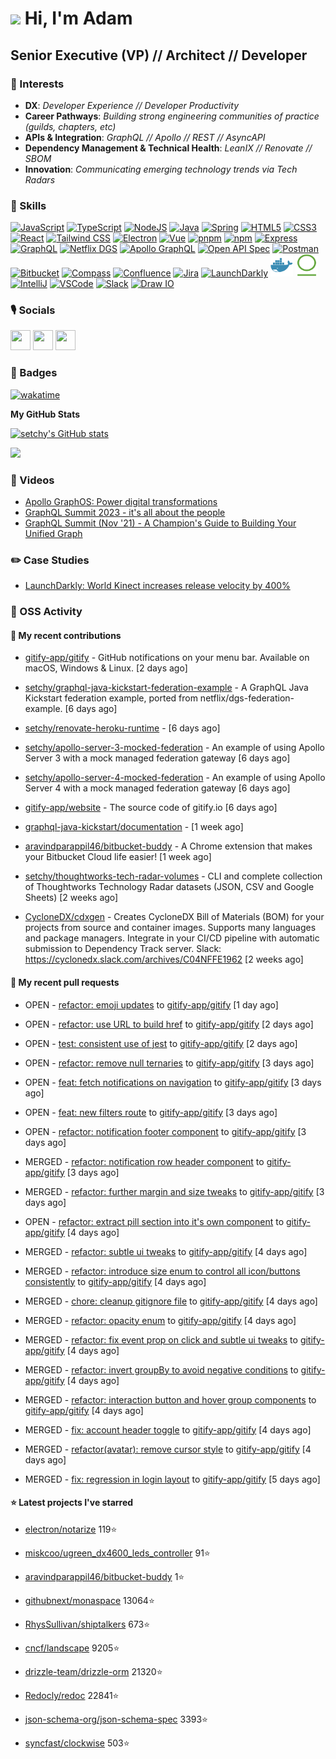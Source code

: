 ![](https://user-images.githubusercontent.com/18350557/176309783-0785949b-9127-417c-8b55-ab5a4333674e.gif) Hi, I'm Adam
============================================================================================================================

Senior Executive (VP) // Architect // Developer
-----------------------------------------------

### 🔭 Interests

- **DX**: *Developer Experience // Developer Productivity*
- **Career Pathways**: *Building strong engineering communities of practice (guilds, chapters, etc)*
- **APIs & Integration**: *GraphQL // Apollo // REST // AsyncAPI*
- **Dependency Management & Technical Health**: *LeanIX // Renovate // SBOM*
- **Innovation**: *Communicating emerging technology trends via Tech Radars*

### 💪 Skills

<p align="left">
  <a href="https://developer.mozilla.org/en-US/docs/Web/JavaScript" target="_blank" rel="noreferrer"><img src="https://raw.githubusercontent.com/danielcranney/readme-generator/main/public/icons/skills/javascript-colored.svg" width="36" height="36" alt="JavaScript" /></a>
  <a href="https://www.typescriptlang.org/" target="_blank" rel="noreferrer"><img src="https://raw.githubusercontent.com/danielcranney/readme-generator/main/public/icons/skills/typescript-colored.svg" width="36" height="36" alt="TypeScript" /></a>
  <a href="https://nodejs.org/en/" target="_blank" rel="noreferrer"><img src="https://raw.githubusercontent.com/danielcranney/readme-generator/main/public/icons/skills/nodejs-colored.svg" width="36" height="36" alt="NodeJS" /></a>
  <a href="https://www.oracle.com/java/" target="_blank" rel="noreferrer"><img src="https://raw.githubusercontent.com/danielcranney/readme-generator/main/public/icons/skills/java-colored.svg" width="36" height="36" alt="Java" /></a>
  <a href="https://spring.io/" target="_blank" rel="noreferrer"><img src="https://cdn.worldvectorlogo.com/logos/spring-3.svg" width="36" height="36" alt="Spring" /></a> 
  <a href="https://developer.mozilla.org/en-US/docs/Glossary/HTML5" target="_blank" rel="noreferrer"><img src="https://raw.githubusercontent.com/danielcranney/readme-generator/main/public/icons/skills/html5-colored.svg" width="36" height="36" alt="HTML5" /></a>
  <a href="https://www.w3.org/TR/CSS/#css" target="_blank" rel="noreferrer"><img src="https://raw.githubusercontent.com/danielcranney/readme-generator/main/public/icons/skills/css3-colored.svg" width="36" height="36" alt="CSS3" /></a>
  <a href="https://react.dev/" target="_blank" rel="noreferrer"><img src="https://cdn.worldvectorlogo.com/logos/react-2.svg" width="36" height="36" alt="React" /></a>
  <a href="https://tailwindcss.com/" target="_blank" rel="noreferrer"><img src="https://cdn.worldvectorlogo.com/logos/tailwind-css-2.svg" width="36" height="36" alt="Tailwind CSS" /></a>
  <a href="https://www.electronjs.org/" target="_blank" rel="noreferrer"><img src="https://cdn.worldvectorlogo.com/logos/electron-1.svg" width="36" height="36" alt="Electron" /></a>
  <a href="https://vuejs.org/" target="_blank" rel="noreferrer"><img src="https://cdn.worldvectorlogo.com/logos/vue-9.svg" width="36" height="36" alt="Vue" /></a>
  <a href="https://pnpm.io/" target="_blank" rel="noreferrer"><img src="https://encrypted-tbn0.gstatic.com/images?q=tbn:ANd9GcSGcwBnoTNg212cvEclMX-_qRw_P-_odFp3aafVal77Hg&s" width="36" height="36" alt="pnpm" /></a>
  <a href="https://www.npmjs.com/" target="_blank" rel="noreferrer"><img src="https://cdn.worldvectorlogo.com/logos/npm-square-red-1.svg" width="36" height="36" alt="npm" /></a>
  <a href="https://expressjs.com/" target="_blank" rel="noreferrer"><img src="https://raw.githubusercontent.com/danielcranney/readme-generator/main/public/icons/skills/express-colored.svg" width="36" height="36" alt="Express" /></a>
  <a href="https://graphql.org/" target="_blank" rel="noreferrer"><img src="https://raw.githubusercontent.com/danielcranney/readme-generator/main/public/icons/skills/graphql-colored.svg" width="36" height="36" alt="GraphQL" /></a>
  <a href="https://netflix.github.io/dgs/" target="_blank" rel="noreferrer"><img src="https://raw.githubusercontent.com/Netflix/dgs/main/docs/images/dgs-framework-brand/Icon/dgs-icon--blue.svg" width="36" height="36" alt="Netflix DGS" /></a>
  <a href="https://apollographql.com/" target="_blank" rel="noreferrer"><img src="https://cdn.worldvectorlogo.com/logos/apollo-graphql-compact.svg" width="36" height="36" alt="Apollo GraphQL" /></a>
  <a href="https://swagger.io/specification/" target="_blank" rel="noreferrer"><img src="https://cdn.worldvectorlogo.com/logos/openapi-1.svg" width="36" height="36" alt="Open API Spec" /></a>
  <a href="https://www.postman.com//" target="_blank" rel="noreferrer"><img src="https://cdn.worldvectorlogo.com/logos/postman.svg" width="36" height="36" alt="Postman" /></a>
  <a href="https://www.atlassian.com/software/bitbucket" target="_blank" rel="noreferrer"><img src="https://cdn.worldvectorlogo.com/logos/bitbucket-icon.svg" width="36" height="36" alt="Bitbucket" /></a>
  <a href="https://www.atlassian.com/software/compass" target="_blank" rel="noreferrer"><img src="https://cdn.worldvectorlogo.com/logos/atlassian-compass-1.svg" width="36" height="36" alt="Compass" /></a>
  <a href="https://www.atlassian.com/software/confluence" target="_blank" rel="noreferrer"><img src="https://cdn.worldvectorlogo.com/logos/confluence-1.svg" width="36" height="36" alt="Confluence" /></a>
  <a href="https://www.atlassian.com/software/jira" target="_blank" rel="noreferrer"><img src="https://cdn.worldvectorlogo.com/logos/jira-1.svg" width="36" height="36" alt="Jira" /></a>
  <a href="https://launchdarkly.com/" target="_blank" rel="noreferrer"><img src="https://cdn.worldvectorlogo.com/logos/launchdarkly-2.svg" width="36" height="36" alt="LaunchDarkly" /></a>
  <a href="https://docker.com/" target="_blank" rel="noreferrer"><img src="https://raw.githubusercontent.com/nx211/homer-icons/master/png/docker.png" width="36" height="36" alt="Docker" /></a>
  <a href="https://jfrog.com/artifactory/" target="_blank" rel="noreferrer"><img src="https://raw.githubusercontent.com/nx211/homer-icons/master/png/artifactory.png" width="36" height="36" alt="Artifactory" /></a>
  <a href="https://www.jetbrains.com/idea/" target="_blank" rel="noreferrer"><img src="https://cdn.worldvectorlogo.com/logos/intellij-idea-1.svg" width="36" height="36" alt="IntelliJ" /></a>
  <a href="https://code.visualstudio.com/" target="_blank" rel="noreferrer"><img src="https://cdn.worldvectorlogo.com/logos/visual-studio-code-1.svg" width="36" height="36" alt="VSCode" /></a>
  <a href="https://slack.com/" target="_blank" rel="noreferrer"><img src="https://cdn.worldvectorlogo.com/logos/slack-new-logo.svg" width="36" height="36" alt="Slack" /></a>
  <a href="https://drawio-app.com/" target="_blank" rel="noreferrer"><img src="https://cdn.worldvectorlogo.com/logos/draw-io.svg" width="36" height="36" alt="Draw IO" /></a>
</p>

                      

### 🎙️ Socials
                  
<p align="left">
  <a href="https://www.github.com/setchy" target="_blank" rel="noreferrer"><img src="https://raw.githubusercontent.com/danielcranney/readme-generator/main/public/icons/socials/github.svg" width="32" height="32" /></a>
  <a href="https://www.linkedin.com/in/adamsetch" target="_blank" rel="noreferrer"><img src="https://raw.githubusercontent.com/danielcranney/readme-generator/main/public/icons/socials/linkedin.svg" width="32" height="32" /></a>
  <a href="https://www.twitter.com/setchy87" target="_blank" rel="noreferrer"><img src="https://raw.githubusercontent.com/danielcranney/readme-generator/main/public/icons/socials/twitter.svg" width="32" height="32" /></a>
</p>

### 📛 Badges

[![wakatime](https://wakatime.com/badge/user/2b948ae2-4be1-4020-8a57-7de60b53fe1d.svg)](https://wakatime.com/@2b948ae2-4be1-4020-8a57-7de60b53fe1d)

<b>My GitHub Stats</b>

<a href="http://www.github.com/setchy"><img src="https://github-readme-stats.vercel.app/api?username=setchy&show_icons=true&hide=&count_private=true&title_color=0891b2&text_color=ffffff&icon_color=0891b2&bg_color=1c1917&hide_border=true&show_icons=true" alt="setchy's GitHub stats" /></a>

<a href="http://www.github.com/setchy"><img src="https://github-readme-streak-stats.herokuapp.com/?user=setchy&stroke=ffffff&background=1c1917&ring=0891b2&fire=0891b2&currStreakNum=ffffff&currStreakLabel=0891b2&sideNums=ffffff&sideLabels=ffffff&dates=ffffff&hide_border=true" /></a>

### 📼 Videos

- [Apollo GraphOS: Power digital transformations](https://www.apollographql.com/enterprise?wvideo=4fu2lsjssc)
- [GraphQL Summit 2023 - it's all about the people](https://www.youtube.com/watch?v=090IWEcHbJc)
- [GraphQL Summit (Nov '21) - A Champion's Guide to Building Your Unified Graph](https://www.apollographql.com/events/roundtable/graphql-summit-november-2021/a-champions-guide-to-building-your-unified-graph)

### ✏️ Case Studies

- [LaunchDarkly: World Kinect increases release velocity by 400%](https://launchdarkly.com/case-studies/world-kinect/)

### 🎯 OSS Activity
#### 🚀 My recent contributions



- [gitify-app/gitify](https://github.com/gitify-app/gitify) - GitHub notifications on your menu bar. Available on macOS, Windows &amp; Linux. [2 days ago]

- [setchy/graphql-java-kickstart-federation-example](https://github.com/setchy/graphql-java-kickstart-federation-example) - A GraphQL Java Kickstart federation example, ported from netflix/dgs-federation-example. [6 days ago]

- [setchy/renovate-heroku-runtime](https://github.com/setchy/renovate-heroku-runtime) -  [6 days ago]

- [setchy/apollo-server-3-mocked-federation](https://github.com/setchy/apollo-server-3-mocked-federation) - An example of using Apollo Server 3 with a mock managed federation gateway [6 days ago]

- [setchy/apollo-server-4-mocked-federation](https://github.com/setchy/apollo-server-4-mocked-federation) - An example of using Apollo Server 4 with a mock managed federation gateway [6 days ago]

- [gitify-app/website](https://github.com/gitify-app/website) - The source code of gitify.io [6 days ago]

- [graphql-java-kickstart/documentation](https://github.com/graphql-java-kickstart/documentation) -  [1 week ago]

- [aravindparappil46/bitbucket-buddy](https://github.com/aravindparappil46/bitbucket-buddy) - A Chrome extension that makes your Bitbucket Cloud life easier! [1 week ago]

- [setchy/thoughtworks-tech-radar-volumes](https://github.com/setchy/thoughtworks-tech-radar-volumes) - CLI and complete collection of Thoughtworks Technology Radar datasets (JSON, CSV and Google Sheets) [2 weeks ago]

- [CycloneDX/cdxgen](https://github.com/CycloneDX/cdxgen) - Creates CycloneDX Bill of Materials (BOM) for your projects from source and container images. Supports many languages and package managers. Integrate in your CI/CD pipeline with automatic submission to Dependency Track server. Slack: https://cyclonedx.slack.com/archives/C04NFFE1962 [2 weeks ago]

#### 🎉 My recent pull requests



- OPEN - [refactor: emoji updates](https://github.com/gitify-app/gitify/pull/1310) to [gitify-app/gitify](https://github.com/gitify-app/gitify) [1 day ago]

- OPEN - [refactor: use URL to build href](https://github.com/gitify-app/gitify/pull/1309) to [gitify-app/gitify](https://github.com/gitify-app/gitify) [2 days ago]

- OPEN - [test: consistent use of jest](https://github.com/gitify-app/gitify/pull/1308) to [gitify-app/gitify](https://github.com/gitify-app/gitify) [2 days ago]

- OPEN - [refactor: remove null ternaries](https://github.com/gitify-app/gitify/pull/1306) to [gitify-app/gitify](https://github.com/gitify-app/gitify) [3 days ago]

- OPEN - [feat: fetch notifications on navigation](https://github.com/gitify-app/gitify/pull/1305) to [gitify-app/gitify](https://github.com/gitify-app/gitify) [3 days ago]

- OPEN - [feat: new filters route](https://github.com/gitify-app/gitify/pull/1304) to [gitify-app/gitify](https://github.com/gitify-app/gitify) [3 days ago]

- OPEN - [refactor: notification footer component](https://github.com/gitify-app/gitify/pull/1303) to [gitify-app/gitify](https://github.com/gitify-app/gitify) [3 days ago]

- MERGED - [refactor: notification row header component](https://github.com/gitify-app/gitify/pull/1302) to [gitify-app/gitify](https://github.com/gitify-app/gitify) [3 days ago]

- MERGED - [refactor: further margin and size tweaks](https://github.com/gitify-app/gitify/pull/1301) to [gitify-app/gitify](https://github.com/gitify-app/gitify) [3 days ago]

- OPEN - [refactor: extract pill section into it&#39;s own component](https://github.com/gitify-app/gitify/pull/1296) to [gitify-app/gitify](https://github.com/gitify-app/gitify) [4 days ago]

- MERGED - [refactor: subtle ui tweaks](https://github.com/gitify-app/gitify/pull/1295) to [gitify-app/gitify](https://github.com/gitify-app/gitify) [4 days ago]

- MERGED - [refactor: introduce size enum to control all icon/buttons consistently](https://github.com/gitify-app/gitify/pull/1294) to [gitify-app/gitify](https://github.com/gitify-app/gitify) [4 days ago]

- MERGED - [chore: cleanup gitignore file](https://github.com/gitify-app/gitify/pull/1293) to [gitify-app/gitify](https://github.com/gitify-app/gitify) [4 days ago]

- MERGED - [refactor: opacity enum](https://github.com/gitify-app/gitify/pull/1292) to [gitify-app/gitify](https://github.com/gitify-app/gitify) [4 days ago]

- MERGED - [refactor: fix event prop on click and subtle ui tweaks](https://github.com/gitify-app/gitify/pull/1291) to [gitify-app/gitify](https://github.com/gitify-app/gitify) [4 days ago]

- MERGED - [refactor: invert groupBy to avoid negative conditions](https://github.com/gitify-app/gitify/pull/1290) to [gitify-app/gitify](https://github.com/gitify-app/gitify) [4 days ago]

- MERGED - [refactor: interaction button and hover group components](https://github.com/gitify-app/gitify/pull/1289) to [gitify-app/gitify](https://github.com/gitify-app/gitify) [4 days ago]

- MERGED - [fix: account header toggle](https://github.com/gitify-app/gitify/pull/1288) to [gitify-app/gitify](https://github.com/gitify-app/gitify) [4 days ago]

- MERGED - [refactor(avatar): remove cursor style](https://github.com/gitify-app/gitify/pull/1287) to [gitify-app/gitify](https://github.com/gitify-app/gitify) [4 days ago]

- MERGED - [fix: regression in login layout](https://github.com/gitify-app/gitify/pull/1280) to [gitify-app/gitify](https://github.com/gitify-app/gitify) [5 days ago]

#### ⭐ Latest projects I've starred



- [electron/notarize](https://github.com/electron/notarize) 119⭐

- [miskcoo/ugreen_dx4600_leds_controller](https://github.com/miskcoo/ugreen_dx4600_leds_controller) 91⭐

- [aravindparappil46/bitbucket-buddy](https://github.com/aravindparappil46/bitbucket-buddy) 1⭐

- [githubnext/monaspace](https://github.com/githubnext/monaspace) 13064⭐

- [RhysSullivan/shiptalkers](https://github.com/RhysSullivan/shiptalkers) 673⭐

- [cncf/landscape](https://github.com/cncf/landscape) 9205⭐

- [drizzle-team/drizzle-orm](https://github.com/drizzle-team/drizzle-orm) 21320⭐

- [Redocly/redoc](https://github.com/Redocly/redoc) 22841⭐

- [json-schema-org/json-schema-spec](https://github.com/json-schema-org/json-schema-spec) 3393⭐

- [syncfast/clockwise](https://github.com/syncfast/clockwise) 503⭐


